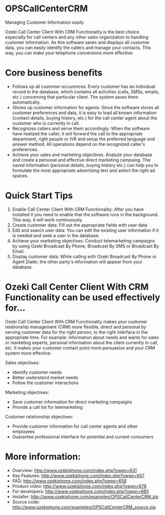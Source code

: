 OPSCallCenterCRM
================

Managing Customer Information easily

Ozeki Call Center Client With CRM Functionality is the best choice especially for call centers and any other sales organization to handling customer information. As this software saves and displays all customer data, you can easily identify the callers and manage your contacts. This way, you can make your telephone conversions more effective.

Core business benefits
================
- Follows up all customer occurences: Every customer has an individual record in the database, which contains all activities (calls, SMSs, emails, etc.) concerning that particular client. The system saves them automatically.
- Shows up customer information for agents: Since the software stores all customer preferences and data, it is easy to load all known information (contact details, buying history, etc.) for the call center agent about the customer who is currently in call.
- Recognizes callers and serve them accordingly: When the software have realized the caller, it will forward the call to the appropriate department, right people or IVR and setup the preferred language and answer method. All operations depend on the recognized caller's preferences.
- Achieve your sales and marketing objectives. Analyze your database and create a personal and effective direct marketing campaing. The saved information (personal details, buying history etc.) can help you to formulate the most appropriate advertising text and select the right ad spaces.


Quick Start Tips
================
1. Enable Call Center Client With CRM Functionality: After you have installed it you need to enable that the software runs in the background. This way, it will work continuously.
2. Create customer data: Fill out the appropriate fields with user data
3. Edit and search user data: You can edit the existing user information if it is needed and seek a user in the database.
4. Achieve your marketing objectives: Conduct telemarketing campaigns by using Ozeki Broadcast By Phone, Broadcast By SMS or Broadcast By Email.
5. Display customer data: While calling with Ozeki Broadcast By Phone or Agent Dialer, the other party's information will appear from your database.

Ozeki Call Center Client With CRM Functionality can be used effectively for...
================
Ozeki Call Center Client With CRM Functionality makes your customer relationship management (CRM) more flexible, direct and personal by serving customer data for the right person, to the right interface in the appropriate time. For example: information about needs and wants for sales or marketing experts, personal information about the client currently in call, etc. It makes your customer contact point more persuasive and your CRM system more effective.

Sales objectives:
- Identify customer needs
- Better understand market needs
- Follow the customer interactions

Marketing objectives:
- Save customer information for direct marketing campaigns
- Provide a call list for telemarketing

Customer relationship objectives:
- Provide customer information for call center agents and other employees
- Guarantee professional interface for potential and current consumers

More information:
==============
- Overview: http://www.ozekiphone.com/index.php?owpn=631
- Key Features: http://www.ozekiphone.com/index.php?owpn=657
- FAQ: http://www.ozekiphone.com/index.php?owpn=658
- Product video: http://www.ozekiphone.com/index.php?owpn=678
- For developers: http://www.ozekiphone.com/index.php?owpn=680
- Installer: http://www.ozekiphone.com/examples/OPSCallCenterCRM.zip
- Source code: http://www.ozekiphone.com/examples/OPSCallCenterCRM_source.zip
